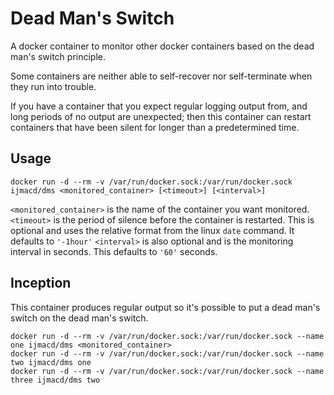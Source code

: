 # Dead Man's Switch

A docker container to monitor other docker containers based on the dead man's
switch principle.

Some containers are neither able to self-recover nor self-terminate when they
run into trouble.

If you have a container that you expect regular logging output from, and long
periods of no output are unexpected; then this container can restart containers
that have been silent for longer than a predetermined time.

## Usage

    docker run -d --rm -v /var/run/docker.sock:/var/run/docker.sock ijmacd/dms <monitored_container> [<timeout>] [<interval>]

`<monitored_container>` is the name of the container you want monitored.
`<timeout>` is the period of silence before the container is restarted. This is
optional and uses the relative format from the linux `date` command. It defaults
to `'-1hour'`
`<interval>` is also optional and is the monitoring interval in seconds. This
defaults to `'60'` seconds.


## Inception

This container produces regular output so it's possible to put a dead man's
switch on the dead man's switch.

    docker run -d --rm -v /var/run/docker.sock:/var/run/docker.sock --name one ijmacd/dms <monitored_container>
    docker run -d --rm -v /var/run/docker.sock:/var/run/docker.sock --name two ijmacd/dms one
    docker run -d --rm -v /var/run/docker.sock:/var/run/docker.sock --name three ijmacd/dms two
